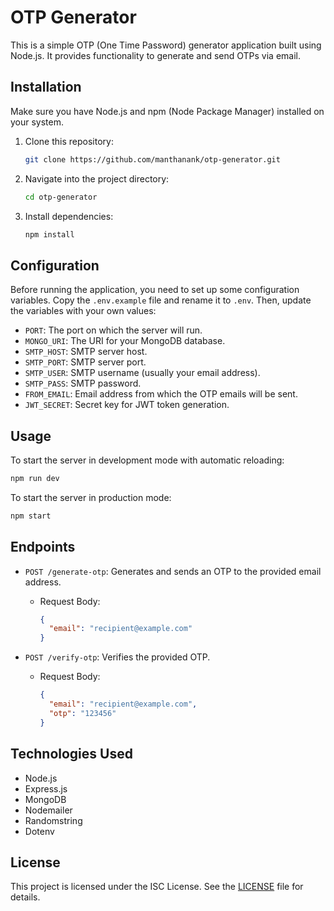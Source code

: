 # OTP Generator

This is a simple OTP (One Time Password) generator application built using Node.js. It provides functionality to generate and send OTPs via email.

## Installation

Make sure you have Node.js and npm (Node Package Manager) installed on your system.

1. Clone this repository:

    ```bash
    git clone https://github.com/manthanank/otp-generator.git
    ```

2. Navigate into the project directory:

    ```bash
    cd otp-generator
    ```

3. Install dependencies:

    ```bash
    npm install
    ```

## Configuration

Before running the application, you need to set up some configuration variables. Copy the `.env.example` file and rename it to `.env`. Then, update the variables with your own values:

- `PORT`: The port on which the server will run.
- `MONGO_URI`: The URI for your MongoDB database.
- `SMTP_HOST`: SMTP server host.
- `SMTP_PORT`: SMTP server port.
- `SMTP_USER`: SMTP username (usually your email address).
- `SMTP_PASS`: SMTP password.
- `FROM_EMAIL`: Email address from which the OTP emails will be sent.
- `JWT_SECRET`: Secret key for JWT token generation.

## Usage

To start the server in development mode with automatic reloading:

```bash
npm run dev
```

To start the server in production mode:

```bash
npm start
```

## Endpoints

- `POST /generate-otp`: Generates and sends an OTP to the provided email address.

  - Request Body:

    ```json
    {
      "email": "recipient@example.com"
    }
    ```

- `POST /verify-otp`: Verifies the provided OTP.

  - Request Body:

    ```json
    {
      "email": "recipient@example.com",
      "otp": "123456"
    }
    ```

## Technologies Used

- Node.js
- Express.js
- MongoDB
- Nodemailer
- Randomstring
- Dotenv

## License

This project is licensed under the ISC License. See the [LICENSE](LICENSE) file for details.
